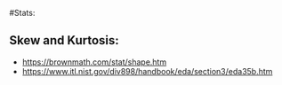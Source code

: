 #Stats:
## Skew and Kurtosis:
 - https://brownmath.com/stat/shape.htm
 - https://www.itl.nist.gov/div898/handbook/eda/section3/eda35b.htm